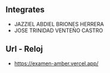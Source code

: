 ## Integrates
* JAZZIEL ABDIEL BRIONES HERRERA
* JOSE TRINIDAD VENTEÑO CASTRO

## Url - Reloj
* https://examen-amber.vercel.app/
